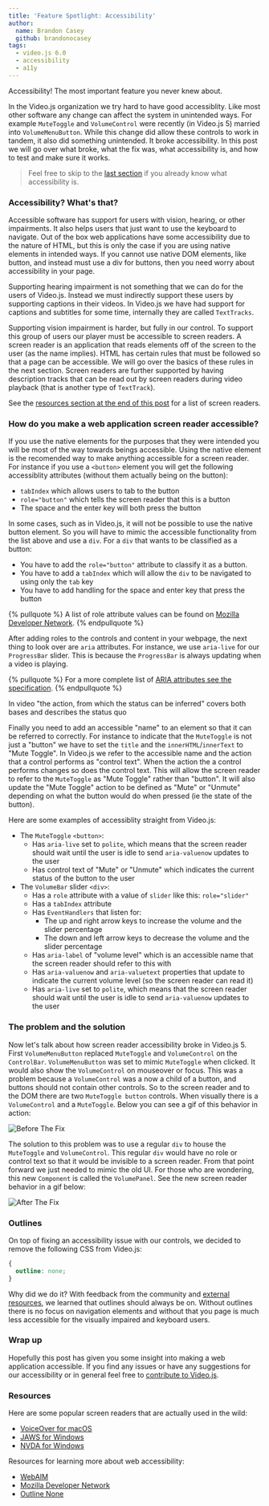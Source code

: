 ```yaml
---
title: 'Feature Spotlight: Accessibility'
author:
  name: Brandon Casey
  github: brandonocasey
tags:
  - video.js 6.0
  - accessibility
  - a11y
---
```


Accessibility! The most important feature you never knew about.

In the Video.js organization we try hard to have good accessiblity. Like most other software any change can affect the system in unintended ways. For example `MuteToggle` and `VolumeControl` were recently (in Video.js 5) married into `VolumeMenuButton`. While this change did allow these controls to work in tandem, it also did something unintended. It broke accessibility. In this post we will go over what broke, what the fix was, what accessibility is, and how to test and make sure it works.

> Feel free to skip to the [last section](#The-problem-and-the-solution) if you already know what accessibility is.

### Accessibility? What's that?
Accessible software has support for users with vision, hearing, or other impairments. It also helps users that just want to use the keyboard to navigate. Out of the box web applications have some accessibility due to the nature of HTML, but this is only the case if you are using native elements in intended ways. If you cannot use native DOM elements, like button, and instead must use a div for buttons, then you need worry about accessibility in your page.

Supporting hearing impairment is not something that we can do for the users of Video.js. Instead we must indirectly support these users by supporting captions in their videos. In Video.js we have had support for captions and subtitles for some time, internally they are called `TextTracks`.

Supporting vision impairment is harder, but fully in our control. To support this group of users our player must be accessible to screen readers. A screen reader is an application that reads elements off of the screen to the user (as the name implies). HTML has certain rules that must be followed so that a page can be accessible. We will go over the basics of these rules in the next section. Screen readers are further supported by having description tracks that can be read out by screen readers during video playback (that is another type of `TextTrack`).

See the [resources section at the end of this post](#resources) for a list of screen readers.


### How do you make a web application screen reader accessible?
If you use the native elements for the purposes that they were intended you will be most of the way towards beings accessible. Using the native element is the recomended way to make anything accessible for a screen reader. For instance if you use a `<button>` element you will get the following accessiblity attributes (without them actually being on the button):
* `tabIndex` which allows users to tab to the button
* `role="button"` which tells the screen reader that this is a button
* The space and the enter key will both press the button

In some cases, such as in Video.js, it will not be possible to use the native button element. So you will have to mimic the accessible functionality from the list above and use a `div`. For a `div` that wants to be classified as a button:
* You have to add the `role="button"` attribute to classify it as a button.
* You have to add a `tabIndex` which will allow the `div` to be navigated to using only the `tab` key
* You have to add handling for the space and enter key that press the button

{% pullquote %}
A list of role attribute values can be found on [Mozilla Developer Network](https://developer.mozilla.org/en-US/docs/Web/Accessibility/ARIA/ARIA_Techniques#Composite_roles).
{% endpullquote %}

After adding roles to the controls and content in your webpage, the next thing to look over are `aria` attributes. For instance, we use `aria-live` for our `ProgressBar` slider. This is because the `ProgressBar` is always updating when a video is playing.

{% pullquote %}
For a more complete list of [ARIA attributes see the specification](https://www.w3.org/TR/wai-aria-1.1/).
{% endpullquote %}

In video "the action, from which the status can be inferred" covers both bases and describes the status quo

Finally you need to add an accessible "name" to an element so that it can be referred to correctly. For instance to indicate that the `MuteToggle` is not just a "button" we have to set the `title` and the `innerHTML`/`innerText` to "Mute Toggle". In Video.js we refer to the accessible name and the action that a control performs as "control text". When the action the a control performs changes so does the control text. This will allow the screen reader to refer to the `MuteToggle` as "Mute Toggle" rather than "button". It will also update the "Mute Toggle" action to be defined as "Mute" or "Unmute" depending on what the button would do when pressed (ie the state of the button).

Here are some examples of accessiblity straight from Video.js:
* The `MuteToggle` `<button>`:
  * Has `aria-live` set to `polite`, which means that the screen reader should wait until the user is idle to send `aria-valuenow` updates to the user
  * Has control text of "Mute" or "Unmute" which indicates the current status of the button to the user
* The `VolumeBar` slider `<div>`:
  * Has a `role` attribute with a value of `slider` like this: `role="slider"`
  * Has a `tabIndex` attribute
  * Has `EventHandlers` that listen for:
    * The up and right arrow keys to increase the volume and the slider percentage
    * The down and left arrow keys to decrease the volume and the slider percentage
  * Has `aria-label` of "volume level" which is an accessible name that the screen reader should refer to this with
  * Has `aria-valuenow` and `aria-valuetext` properties that update to indicate the current volume level (so the screen reader can read it)
  * Has `aria-live` set to `polite`, which means that the screen reader should wait until the user is idle to send `aria-valuenow` updates to the user

### The problem and the solution

Now let's talk about how screen reader accessibility broke in Video.js 5. First `VolumeMenuButton` replaced `MuteToggle` and `VolumeControl` on the `ControlBar`. `VolumeMenuButton` was set to mimic `MuteToggle` when clicked. It would also show the `VolumeControl` on mouseover or focus. This was a problem because a `VolumeControl` was a now a child of a button, and buttons should not contain other controls. So to the screen reader and to the DOM there are two `MuteToggle button` controls. When visually there is a `VolumeControl` and a `MuteToggle`. Below you can see a gif of this behavior in action:

![Before The Fix](before-the-fix.gif)

The solution to this problem was to use a regular `div` to house the `MuteToggle` and `VolumeControl`. This regular `div` would have no role or control text so that it would be invisible to a screen reader. From that point forward we just needed to mimic the old UI. For those who are wondering, this new `Component` is called the `VolumePanel`. See the new screen reader behavior in a gif below:

![After The Fix](after-the-fix.gif)

### Outlines

On top of fixing an accessibility issue with our controls, we decided to remove the following CSS from Video.js:

```css
{
  outline: none;
}
```

Why did we do it? With feedback from the community and [external resources](http://www.outlinenone.com/), we learned that outlines should always be on. Without outlines there is no focus on navigation elements and without that you page is much less accessible for the visually impaired and keyboard users.

### Wrap up

Hopefully this post has given you some insight into making a web application accessible. If you find any issues or have any suggestions for our accessibility or in general feel free to [contribute to Video.js](https://github.com/videojs/video.js/blob/master/CONTRIBUTING.md).

### Resources

Here are some popular screen readers that are actually used in the wild:

* [VoiceOver for macOS](http://www.apple.com/accessibility/mac/vision/)
* [JAWS for Windows](https://www.freedomscientific.com/Downloads/JAWS)
* [NVDA for Windows](http://www.nvaccess.org/)

Resources for learning more about web accessibility:

* [WebAIM](http://webaim.org/)
* [Mozilla Developer Network](https://developer.mozilla.org/en-US/docs/Web/Accessibility)
* [Outline None](http://www.outlinenone.com/)
